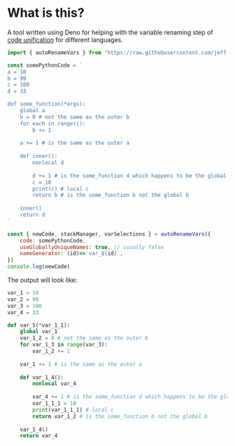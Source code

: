 
# What is this?

A tool written using Deno for helping with the variable renaming step of [code unification](https://en.wikipedia.org/wiki/Unification_(computer_science)) for different languages.


```js
import { autoRenameVars } from "https://raw.githubusercontent.com/jeff-hykin/code_unifier/bc9a70cc4ce8e71f38591a1c96e4fc22da20f50f/languages/python.js"

const somePythonCode = `
a = 10
b = 99
c = 100
d = 33

def some_function(*args):
    global a
    b = 0 # not the same as the outer b
    for each in range(c):
        b += 1
    
    a += 1 # is the same as the outer a
    
    def inner():
        nonlocal d
        
        d += 1 # is the some_function d which happens to be the global d
        c = 10
        print(c) # local c
        return b # is the some_function b not the global b
    
    inner()
    return d
` 

const { newCode, stackManager, varSelections } = autoRenameVars({
    code: somePythonCode,
    useGloballyUniqueNames: true, // usually false
    nameGenerator: (id)=>`var_${id}`,
})
console.log(newCode)
```

The output will look like:

```py
var_1 = 10
var_2 = 99
var_3 = 100
var_4 = 33

def var_5(*var_1_1):
    global var_1
    var_1_2 = 0 # not the same as the outer b
    for var_1_3 in range(var_3):
        var_1_2 += 1
    
    var_1 += 1 # is the same as the outer a
    
    def var_1_4():
        nonlocal var_4
        
        var_4 += 1 # is the some_function d which happens to be the global d
        var_1_1_1 = 10
        print(var_1_1_1) # local c
        return var_1_2 # is the some_function b not the global b
    
    var_1_4()
    return var_4

```
